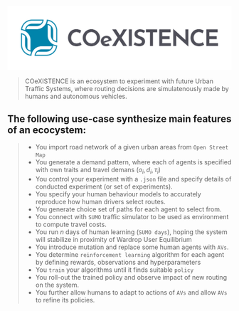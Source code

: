 

![logo](https://github.com/COeXISTENCE-PROJECT/shared/blob/main/graphical/COeXISTENCE/COeXISTENCE_logo/LOGO/COLOR/horizontal/COeXISTENCE_logo_color_horizontal_blue-gray.jpg)

> COeXISTENCE is an ecosystem to experiment with future Urban Traffic Systems, where routing decisions are simulatenously made by humans and autonomous vehicles.
>

## The following use-case synthesize main features of an ecocystem:

> * You import road network of a given urban areas from `Open Street Map`
> * You generate a demand pattern, where each of agents is specified with own traits and travel demans $(o_i, d_i, \tau_i$)
> * You control your experiment with a `.json` file and specify details of conducted experiment (or set of experiments).
> * You specify your human behaviour models to accurately reproduce how human drivers select routes.
> * You generate choice set of paths for each agent to select from.
> * You connect with `SUMO` traffic simulator to be used as environment to compute travel costs.
> * You run $n$ days of human learning (`SUMO days`), hoping the system will stabilize in proximity of Wardrop User Equilibrium
> * You introduce mutation and replace some human agents with `AVs`.
> * You determine `reinforcement learning` algorithm for each agent by defining rewards, observations and hyperparameters
> * You `train` your algorithms until it finds suitable `policy`
> * You roll-out the trained policy and observe impact of new routing on the system.
> * You further allow humans to adapt to actions of `AVs` and allow `AVs` to refine its policies.



